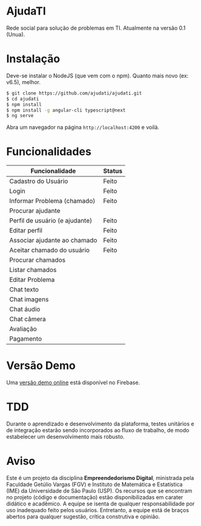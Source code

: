 # AjudaTI
Rede social para solução de problemas em TI. Atualmente na versão 0.1 (Unua).

# Instalação

Deve-se instalar o NodeJS (que vem com o npm). Quanto mais novo (ex: v6.5), melhor.

~~~bash
$ git clone https://github.com/ajudati/ajudati.git
$ cd ajudati
$ npm install
$ npm install -g angular-cli typescript@next
$ ng serve
~~~

Abra um navegador na página `http://localhost:4200` e voilà.

# Funcionalidades

| Funcionalidade                 | Status |
|--------------------------------|--------|
| Cadastro do Usuário            | Feito  |
| Login                          | Feito  |
| Informar Problema (chamado)    | Feito  |
| Procurar ajudante              |        |
| Perfil de usuário (e ajudante) | Feito  |
| Editar perfil                  | Feito  |
| Associar ajudante ao chamado   | Feito  |
| Aceitar chamado do usuário     | Feito  |
| Procurar chamados              |        |
| Listar chamados                |        |
| Editar Problema                |        |
| Chat texto                     |        |
| Chat imagens                   |        |
| Chat áudio                     |        |
| Chat câmera                    |        |
| Avaliação                      |        |
| Pagamento                      |        |


# Versão Demo

Uma [versão demo online](https://ajudati2.firebaseapp.com) está disponível no Firebase.

# TDD

Durante o aprendizado e desenvolvimento da plataforma, testes unitários e de integração estarão sendo incorporados ao fluxo de trabalho, de modo estabelecer um desenvolvimento mais robusto.

# Aviso

Este é um projeto da disciplina **Empreendedorismo Digital**, ministrada pela Faculdade Getúlio Vargas (FGV) e Instituto de Matemática e Estatística (IME) da Universidade de São Paulo (USP). Os recursos que se encontram no projeto (código e documentação) estão disponibilizadas em carater didático e acadêmico. A equipe se isenta de qualquer responsabilidade por uso inadequado feito pelos usuários. Entretanto, a equipe está de braços abertos para qualquer sugestão, crítica construtiva e opinião.

